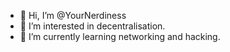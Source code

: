 - 👋 Hi, I’m @YourNerdiness
- 👀 I’m interested in decentralisation.
- 🌱 I’m currently learning networking and hacking.

<!---
YourNerdiness/YourNerdiness is a ✨ special ✨ repository because its `README.md` (this file) appears on your GitHub profile.
You can click the Preview link to take a look at your changes.
--->
